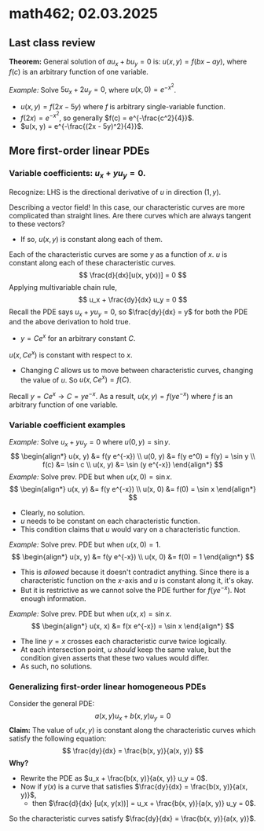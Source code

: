 # math462; 02.03.2025

## Last class review

**Theorem:** General solution of $au_x + bu_y = 0$ is:
	$u(x, y) = f(bx - ay)$, where $f(c)$ is an arbitrary function of one variable.

*Example:* Solve $5 u_x + 2 u_y = 0$, where $u(x, 0) = e^{-x^{2}}$.

- $u(x, y) = f(2x - 5y)$ where $f$ is arbitrary single-variable function.
- $f(2x) = e^{-x^2}$, so generally $f(c) = e^{-\frac{c^2}{4}}$.
- $u(x, y) = e^{-\frac{(2x - 5y)^2}{4}}$.

## More first-order linear PDEs

### Variable coefficients: $u_x + y u_y = 0$.

Recognize: LHS is the directional derivative of $u$ in direction $(1, y)$.

Describing a vector field! In this case, our characteristic curves are more complicated than straight lines. Are there curves which are always tangent to these vectors?

- If so, $u(x, y)$ is constant along each of them. 

Each of the characteristic curves are some $y$ as a function of $x$. $u$ is constant along each of these characteristic curves.
$$
\frac{d}{dx}[u(x, y(x))] = 0
$$
Applying multivariable chain rule,
$$
u_x + \frac{dy}{dx} u_y = 0
$$
Recall the PDE says $u_x + y u_y = 0$, so $\frac{dy}{dx} = y$ for both the PDE and the above derivation to hold true.

- $y = Ce^x$ for an arbitrary constant $C$.

$u(x, Ce^x)$ is constant with respect to $x$.

- Changing $C$ allows us to move between characteristic curves, changing the value of $u$. So $u(x, Ce^x) = f(C)$.

Recall $y = Ce^x \rightarrow C = y e^{-x}$. As a result, $u(x, y) = f(y e^{-x})$
	where $f$ is an arbitrary function of one variable.

### Variable coefficient examples

*Example:* Solve $u_x + y u_y = 0$ where $u(0, y) = \sin y$.
$$
\begin{align*}
	u(x, y) &= f(y e^{-x}) \\
	u(0, y) &= f(y e^0) = f(y) = \sin y \\
	f(c) &= \sin c \\
	u(x, y) &= \sin (y e^{-x})
\end{align*}
$$
*Example:* Solve prev. PDE but when $u(x, 0) = \sin x$.
$$
\begin{align*}
	u(x, y) &= f(y e^{-x}) \\
	u(x, 0) &= f(0) = \sin x
\end{align*}
$$

- Clearly, no solution. 
- $u$ needs to be constant on each characteristic function. 
- This condition claims that $u$ would vary on a characteristic function.

*Example:* Solve prev. PDE but when $u(x, 0) = 1$.
$$
\begin{align*}
	u(x, y) &= f(y e^{-x}) \\
	u(x, 0) &= f(0) = 1
\end{align*}
$$

- This is *allowed* because it doesn't contradict anything. Since there is a characteristic function on the $x$-axis and $u$ is constant along it, it's okay.
- But it is restrictive as we cannot solve the PDE further for $f(ye^{-x})$. Not enough information.

*Example:* Solve prev. PDE but when $u(x, x) = \sin x$.
$$
\begin{align*}
	u(x, x) &= f(x e^{-x}) = \sin x
\end{align*}
$$

- The line $y = x$ crosses each characteristic curve twice logically.
- At each intersection point, $u$ *should* keep the same value, but the condition given asserts that these two values would differ.
- As such, no solutions.

### Generalizing first-order linear homogeneous PDEs

Consider the general PDE:
$$
a(x, y) u_x + b(x, y) u_y = 0
$$
**Claim:** The value of $u(x, y)$ is constant along the characteristic curves which satisfy the following equation:
$$
\frac{dy}{dx} = \frac{b(x, y)}{a(x, y)}
$$
**Why?**

- Rewrite the PDE as $u_x + \frac{b(x, y)}{a(x, y)} u_y = 0$.
- Now if $y(x)$ is a curve that satisfies $\frac{dy}{dx} = \frac{b(x, y)}{a(x, y)}$,
  - then $\frac{d}{dx} [u(x, y(x))] = u_x + \frac{b(x, y)}{a(x, y)} u_y = 0$.

So the characteristic curves satisfy $\frac{dy}{dx} = \frac{b(x, y)}{a(x, y)}$.
